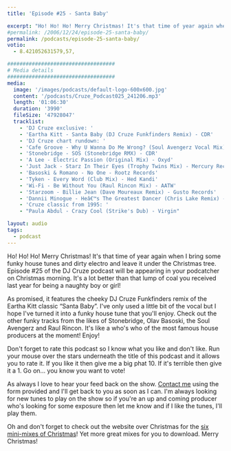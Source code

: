 ```yaml
---
title: 'Episode #25 - Santa Baby'

excerpt: "Ho! Ho! Ho! Merry Christmas! It's that time of year again when I bring some funky house tunes and dirty electro and leave it under the Christmas tree. Episode #25 of the DJ Cruze podcast will be appearing in your podcatcher on Christmas morning. It's a lot better than that lump of coal you received last year for being a naughty boy or girl!"
#permalink: /2006/12/24/episode-25-santa-baby/
permalink: /podcasts/episode-25-santa-baby/
votio:
  - 8.421052631579,57,

###################################
# Media details
###################################
media:
  image: '/images/podcasts/default-logo-600x600.jpg'
  content: '/podcasts/Cruze_Podcast025_241206.mp3'
  length: '01:06:30'
  duration: '3990'
  fileSize: '47928047'
  tracklist:
    - 'DJ Cruze exclusive: '
    - 'Eartha Kitt - Santa Baby (DJ Cruze Funkfinders Remix) - CDR'
    - 'DJ Cruze chart rundown: '
    - 'Cafe Groove - Why U Wanna Do Me Wrong? (Soul Avengerz Vocal Mix) - Hit! Records'
    - 'Stonebridge - SOS (Stonebridge RMX) - CDR'
    - 'A Lee - Electric Passion (Original Mix) - Oxyd'
    - 'Just Jack - Starz In Their Eyes (Trophy Twins Mix) - Mercury Records'
    - 'Basoski & Romano - No One - Rootz Records'
    - 'Tyken - Every Word (Club Mix) - Hed Kandi'
    - 'Wi-Fi - Be Without You (Raul Rincon Mix) - AATW'
    - 'Starzoom - Billie Jean (Dave Moureaux Remix) - Gusto Records'
    - 'Dannii Minogue - Heâ€™s The Greatest Dancer (Chris Lake Remix) - AATW'
    - 'Cruze classic from 1995: '
    - "Paula Abdul - Crazy Cool (Strike's Dub) - Virgin"

layout: audio
tags:
  - podcast
---
```


Ho! Ho! Ho! Merry Christmas! It's that time of year again when I bring some funky house tunes and dirty electro and leave it under the Christmas tree. Episode #25 of the DJ Cruze podcast will be appearing in your podcatcher on Christmas morning. It's a lot better than that lump of coal you received last year for being a naughty boy or girl!

As promised, it features the cheeky DJ Cruze Funkfinders remix of the Eartha Kitt classic &#8220;Santa Baby&#8221;. I've only used a little bit of the vocal but I hope I've turned it into a funky house tune that you'll enjoy. Check out the other funky tracks from the likes of Stonebridge, Olav Basoski, the Soul Avengerz and Raul Rincon. It's like a who's who of the most famous house producers at the moment! Enjoy!

Don't forget to rate this podcast so I know what you like and don't like. Run your mouse over the stars underneath the title of this podcast and it allows you to rate it. If you like it then give me a big phat 10. If it's terrible then give it a 1. Go on&#8230; you know you want to vote!

As always I love to hear your feed back on the show. [Contact me][1] using the form provided and I'll get back to you as soon as I can. I'm always looking for new tunes to play on the show so if you're an up and coming producer who's looking for some exposure then let me know and if I like the tunes, I'll play them.

Oh and don't forget to check out the website over Christmas for the [six mini-mixes of Christmas][2]! Yet more great mixes for you to download. Merry Christmas!

[1]: /contact
[2]: http://www.djcruze.co.uk/cms/2006/12/24/the-six-mini-mixes-of-christmas/
